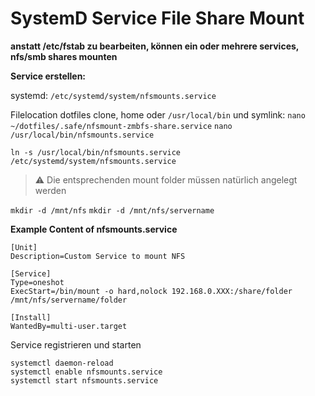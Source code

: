# SystemD Service File Share Mount

**anstatt /etc/fstab zu bearbeiten, können ein oder mehrere services, nfs/smb shares mounten**

**Service erstellen:**

systemd:
`/etc/systemd/system/nfsmounts.service`

Filelocation dotfiles clone, home oder `/usr/local/bin` und symlink:
`nano ~/dotfiles/.safe/nfsmount-zmbfs-share.service`
`nano /usr/local/bin/nfsmounts.service`


`ln -s /usr/local/bin/nfsmounts.service /etc/systemd/system/nfsmounts.service`
  

> :warning: Die entsprechenden mount folder müssen natürlich angelegt werden

`mkdir -d /mnt/nfs`
`mkdir -d /mnt/nfs/servername`


**Example Content of nfsmounts.service**
```
[Unit]  
Description=Custom Service to mount NFS
  
[Service]  
Type=oneshot  
ExecStart=/bin/mount -o hard,nolock 192.168.0.XXX:/share/folder /mnt/nfs/servername/folder

[Install]  
WantedBy=multi-user.target  
```

Service registrieren und starten
```
systemctl daemon-reload  
systemctl enable nfsmounts.service
systemctl start nfsmounts.service
```
